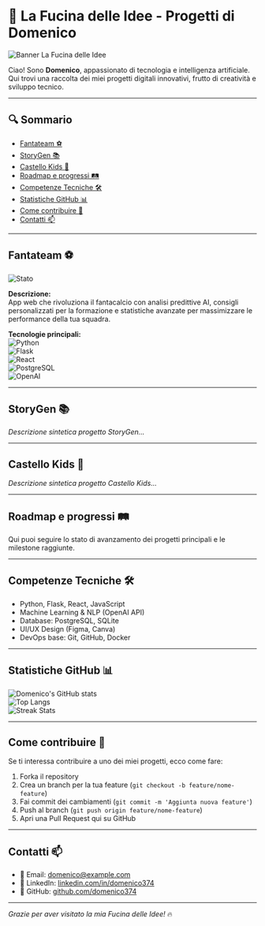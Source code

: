 # 🚀 La Fucina delle Idee - Progetti di Domenico

![Banner La Fucina delle Idee](./banner_fucina.gif)  

Ciao! Sono **Domenico**, appassionato di tecnologia e intelligenza artificiale.  
Qui trovi una raccolta dei miei progetti digitali innovativi, frutto di creatività e sviluppo tecnico.

---

## 🔍 Sommario
- [Fantateam ⚽](#fantateam-)
- [StoryGen 📚](#storygen-)
- [Castello Kids 🏰](#castello-kids-)
- [Roadmap e progressi 🛤️](#roadmap-e-progressi-)
- [Competenze Tecniche 🛠️](#competenze-tecniche-)
- [Statistiche GitHub 📊](#statistiche-github-)
- [Come contribuire 🤝](#come-contribuire-)
- [Contatti 📫](#contatti-)

---

## Fantateam ⚽

![Stato](https://img.shields.io/badge/Stato-In%20Sviluppo-yellow)  

**Descrizione:**  
App web che rivoluziona il fantacalcio con analisi predittive AI, consigli personalizzati per la formazione e statistiche avanzate per massimizzare le performance della tua squadra.

**Tecnologie principali:**  
![Python](https://img.shields.io/badge/Python-3776AB?style=flat&logo=python&logoColor=white)  
![Flask](https://img.shields.io/badge/Flask-000000?style=flat&logo=flask&logoColor=white)  
![React](https://img.shields.io/badge/React-20232A?style=flat&logo=react&logoColor=61DAFB)  
![PostgreSQL](https://img.shields.io/badge/PostgreSQL-4169E1?style=flat&logo=postgresql&logoColor=white)  
![OpenAI](https://img.shields.io/badge/OpenAI-412991?style=flat&logo=openai&logoColor=white)

---

## StoryGen 📚

*Descrizione sintetica progetto StoryGen...*

---

## Castello Kids 🏰

*Descrizione sintetica progetto Castello Kids...*

---

## Roadmap e progressi 🛤️

Qui puoi seguire lo stato di avanzamento dei progetti principali e le milestone raggiunte.

---

## Competenze Tecniche 🛠️

- Python, Flask, React, JavaScript  
- Machine Learning & NLP (OpenAI API)  
- Database: PostgreSQL, SQLite  
- UI/UX Design (Figma, Canva)  
- DevOps base: Git, GitHub, Docker  

---

## Statistiche GitHub 📊

![Domenico's GitHub stats](https://github-readme-stats.vercel.app/api?username=domenico374&show_icons=true&theme=radical)  
![Top Langs](https://github-readme-stats.vercel.app/api/top-langs/?username=domenico374&layout=compact&theme=radical)  
![Streak Stats](https://github-readme-streak-stats.herokuapp.com/?user=domenico374&theme=radical)

---

## Come contribuire 🤝

Se ti interessa contribuire a uno dei miei progetti, ecco come fare:  

1. Forka il repository  
2. Crea un branch per la tua feature (`git checkout -b feature/nome-feature`)  
3. Fai commit dei cambiamenti (`git commit -m 'Aggiunta nuova feature'`)  
4. Push al branch (`git push origin feature/nome-feature`)  
5. Apri una Pull Request qui su GitHub  

---

## Contatti 📫

- 📧 Email: domenico@example.com  
- 🔗 LinkedIn: [linkedin.com/in/domenico374](https://linkedin.com/in/domenico374)  
- 🐙 GitHub: [github.com/domenico374](https://github.com/domenico374)

---

*Grazie per aver visitato la mia Fucina delle Idee!* 🔥
